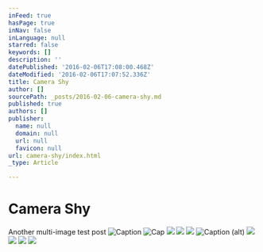 ```yaml
---
inFeed: true
hasPage: true
inNav: false
inLanguage: null
starred: false
keywords: []
description: ''
datePublished: '2016-02-06T17:08:00.468Z'
dateModified: '2016-02-06T17:07:52.336Z'
title: Camera Shy
author: []
sourcePath: _posts/2016-02-06-camera-shy.md
published: true
authors: []
publisher:
  name: null
  domain: null
  url: null
  favicon: null
url: camera-shy/index.html
_type: Article

---
```

# Camera Shy

Another multi-image test post
![Caption](https://s3-us-west-2.amazonaws.com/the-grid-img/p/fef8e465525cf815187a950ac7f2853405e0cf4d.jpg)
![Cap](https://the-grid-user-content.s3-us-west-2.amazonaws.com/92cf9b66-fce8-4940-bf55-5047c5f9ebba.jpg)
![](https://s3-us-west-2.amazonaws.com/the-grid-img/p/3da4b0f4aebe1f68f4e222752d72b3138fb01c3b.jpg)
![](https://s3-us-west-2.amazonaws.com/the-grid-img/p/d663df32a5761565a2345528d0dcee0eb3ba16ba.jpg)
![](https://s3-us-west-2.amazonaws.com/the-grid-img/p/2fc8d45a93f3b62e768720abafb9cc82a3e0ed54.jpg)
![Caption (alt)](https://s3-us-west-2.amazonaws.com/the-grid-img/p/a99274f61007ae2e47edae1f2fd1cb3944379047.jpg)
![](https://s3-us-west-2.amazonaws.com/the-grid-img/p/2e4490e78a9b67c8b03309cb2375da3e0797e24f.jpg)
![](https://the-grid-user-content.s3-us-west-2.amazonaws.com/5eb0383a-02b2-4f58-bba6-7c59087a2b40.jpg)
![](https://s3-us-west-2.amazonaws.com/the-grid-img/p/bf56fb3147a0a748a6db98adfa0929bc8d5cdcf0.jpg)
![](https://the-grid-user-content.s3-us-west-2.amazonaws.com/0e636b88-c244-4d70-9e51-c798cd6fa235.jpg)